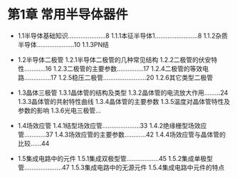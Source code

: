 # 第1章 常用半导体器件

- 1.1半导体基础知识…………………8
  	1.1.1本征半导体1……………………8
  	1.1.2杂质半导体…………………10
  	1.1.3PN结
- 1.2半导体二极管
  	1.2.1半导体二极管的几种常见结构
  	1.2.2二极管的伏安特性…………16
  	1.2.3二极管的主要参数……………17
  	1.2.4二极管的等效电路……………17
  	1.2.5稳压二极管……………………20
  	1.2.6其它类型二极管
- 1.3晶体三极管
  	1.3.1晶体管的结构及类型
  	1.3.2晶体管的电流放大作用………24
  	1.3.3晶体管的共射特性曲线
  	1.3.4晶体管的主要参数
  	1.3.5温度对晶体管特性及参数的影响
  	1.3.6光电三极管…

- 1.4场效应管
  	1.4.1结型场效应管…………………33
  	1.4.2绝缘栅型场效应管…………37
  	1.4.3场效应管的主要参数…………42
  	1.4.4场效应管与晶体管的比较……44

- 1.5集成电路中的元件
  	1.5.1集成双极型管………………45
  	1.5.2集成单极型管…………………47
  	1.5.3集成电路中的无源元件
  	1.5.4集成电路中元件的特点


